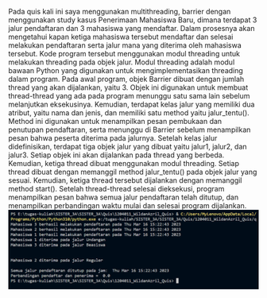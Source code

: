Pada quis kali ini saya menggunakan multithreading, barrier dengan menggunakan study kasus Penerimaan Mahasiswa Baru, dimana terdapat 3 jalur pendaftaran dan 3 mahasiswa yang mendaftar. Dalam prosesnya akan mengetahui kapan ketiga mahasiswa tersebut mendaftar dan selesai melakukan pendaftaran serta jalur mana yang diterima oleh mahasiswa tersebut.
Kode program tersebut menggunakan modul threading untuk melakukan threading pada objek jalur. Modul threading adalah modul bawaan Python yang digunakan untuk mengimplementasikan threading dalam program.
Pada awal program, objek Barrier dibuat dengan jumlah thread yang akan dijalankan, yaitu 3. Objek ini digunakan untuk membuat thread-thread yang ada pada program menunggu satu sama lain sebelum melanjutkan eksekusinya.
Kemudian, terdapat kelas jalur yang memiliki dua atribut, yaitu nama dan jenis, dan memiliki satu method yaitu jalur_tentu(). Method ini digunakan untuk menampilkan pesan pembukaan dan penutupan pendaftaran, serta menunggu di Barrier sebelum menampilkan pesan bahwa peserta diterima pada jalurnya.
Setelah kelas jalur didefinisikan, terdapat tiga objek jalur yang dibuat yaitu jalur1, jalur2, dan jalur3. Setiap objek ini akan dijalankan pada thread yang berbeda.
Kemudian, ketiga thread dibuat menggunakan modul threading. Setiap thread dibuat dengan memanggil method jalur_tentu() pada objek jalur yang sesuai. Kemudian, ketiga thread tersebut dijalankan dengan memanggil method start(). Setelah thread-thread selesai dieksekusi, program menampilkan pesan bahwa semua jalur pendaftaran telah ditutup, dan menampilkan perbandingan waktu mulai dan selesai program dijalankan.
![](quis_sister.png)

